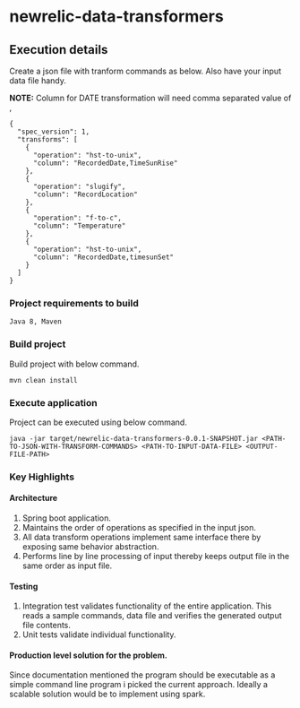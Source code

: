 # newrelic-data-transformers

## Execution details
Create a json file with tranform commands as below. Also have your input data file handy.

**NOTE:** Column for DATE transformation will need comma separated value of <date column>,<time column>

```
{
  "spec_version": 1,
  "transforms": [
    {
      "operation": "hst-to-unix",
      "column": "RecordedDate,TimeSunRise"
    },
    {
      "operation": "slugify",
      "column": "RecordLocation"
    },
    {
      "operation": "f-to-c",
      "column": "Temperature"
    },
    {
      "operation": "hst-to-unix",
      "column": "RecordedDate,timesunSet"
    }
  ]
}
```

### Project requirements to build
`Java 8, Maven`

### Build project
Build project with below command.

`mvn clean install`

### Execute application
Project can be executed using below command.

`java -jar target/newrelic-data-transformers-0.0.1-SNAPSHOT.jar <PATH-TO-JSON-WITH-TRANSFORM-COMMANDS> <PATH-TO-INPUT-DATA-FILE> <OUTPUT-FILE-PATH>`

### Key Highlights 

#### Architecture
1. Spring boot application.
2. Maintains the order of operations as specified in the input json.
3. All data transform operations implement same interface there by exposing same behavior abstraction.
4. Performs line by line processing of input thereby keeps output file in the same order as input file.

#### Testing
1. Integration test validates functionality of the entire application. This reads a sample commands, data file and verifies the generated output file contents.
2. Unit tests validate individual functionality.

#### Production level solution for the problem.
Since documentation mentioned the program should be executable as a simple command line program i picked the current approach.
Ideally a scalable solution would be to implement using spark.  
